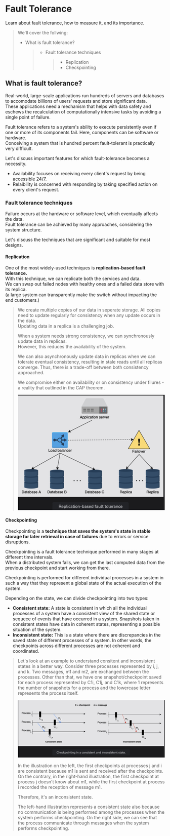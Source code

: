 # Fault Tolerance

Learn about fault tolerance, how to measure it, and its importance.

> We'll cover the follwing:
>
> - What is fault tolerance?
>   > - Fault tolerance techniques
>   >   > - Replication
>   >   > - Checkpointing

## What is fault tolerance?

Real-world, large-scale applications run hundreds of servers and databases to accomodate billions of users' requests and store significant data.  
 These applications need a mechanism that helps with data safety and eschews the recalculation of computationally intensive tasks by avoiding a single point of failure.

Fault tolerance refers to a system's ability to execute persistently even if one or more of its components fail. Here, components can be software or hardware.  
 Conceiving a system that is hundred percent fault-tolerant is practically very difficult.

Let's discuss important features for which fault-tolerance becomes a necessity.

- Availability focuses on receiving every client's request by being accessible 24/7.
- Relaibility is concerned with responding by taking specified action on every client's request.

### Fault tolerance techniques

Failure occurs at the hardware or software level, which eventually affects the data.  
 Fault tolerance can be achieved by many approaches, considering the system structure.

Let's discuss the techniques that are significant and suitable for most designs.

#### Replication

One of the most widely-used techniques is **replication-based fault tolerance.**  
 With this technique, we can replicate both the services and data.  
 We can swap out failed nodes with healthy ones and a failed data store with its replica.  
 (a large system can transparently make the switch without impacting the end customers.)

> We create multiple copies of our data in seperate storage. All copies need to update regularly for consistency when any update occurs in the data.  
>  Updating data in a replica is a challenging job.
>
> When a system needs strong consistency, we can synchronously update data in replicas.  
>  However, this reduces the availability of the system.
>
> We can also asynchronously update data in replicas when we can tolerate eventual consistency, resulting in stale reads until all replicas converge.
> Thus, there is a trade-off between both consistency approached.
>
> We compromise either on availability or on consistency under filures - a reality that outlined in the CAP theorem.
>
> ![replication-based fault tolerance](./images/5-replication-based-fault-tolerance.png)

#### Checkpointing

Checkpointing is a **technique that saves the system's state in stable storage for later retrieval in case of failures** due to errors or service disruptions.

Checkpointing is a fault tolerance technique performed in many stages at different time intervals.  
 When a distributed system fails, we can get the last computed data from the previous checkpoint and start working from there.

Checkpointing is performed for different individual processes in a system in such a way that they represent a global state of the actual execution of the system.

Depending on the state, we can divide checkpointing into two types:

- **Consistent state:** A state is consistent in which all the individual processes of a system have a consistent view of the shared state or sequece of events that have occurred in a system.
  Snapshots taken in consistent states have data in coherent states, representing a possible situation of the system.
- **Inconsistent state:** This is a state where there are discrepancies in the saved state of different processes of a system. In other words, the checkpoints across different processes are not coherent and coordinated.

> Let's look at an example to understand consitent and inconsistent states in a better way. Consider three processes represented by i, j, and k. Two messages, m1 and m2, are exchanged between the processes. Other than that, we have one snapshot/checkpoint saved for each process represented by C1i, C1j, and C1k, where 1 represents the number of snapshots for a process and the lowercase letter represents the process itself.
>
> ![checkpointing in a consistent and inconsistent state](./images/5-checkpointing-in-consitent-and-inconsistent-state.png)
>
> In the illustration on the left, the first checkpoints at processes j and i are consistent because m1 is sent and received after the checkpoints.  
>  On the contrary, in the right-hand illustration, the first checkpoint at process j doesn't know about m1, while the first checkpoint at process i recorded the reception of message m1.
>
> Therefore, it's an inconsistent state.
>
> The left-hand illustration represents a consistent state also because no communication is being performed among the processes when the system performs checkpointing.
> On the right side, we can see that the process communicate through messages when the system performs checkpointing.
